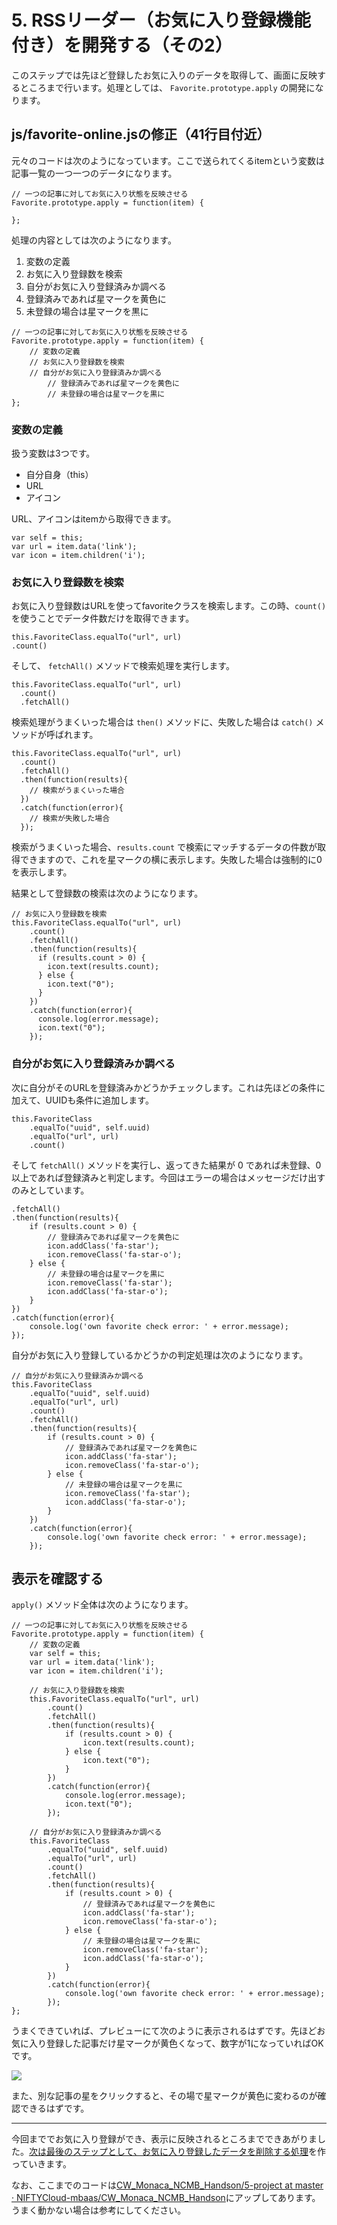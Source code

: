 # 5. RSSリーダー（お気に入り登録機能付き）を開発する（その2）

このステップでは先ほど登録したお気に入りのデータを取得して、画面に反映するところまで行います。処理としては、 `Favorite.prototype.apply` の開発になります。

## js/favorite-online.jsの修正（41行目付近）

元々のコードは次のようになっています。ここで送られてくるitemという変数は記事一覧の一つ一つのデータになります。

```
// 一つの記事に対してお気に入り状態を反映させる
Favorite.prototype.apply = function(item) {
    
};
```

処理の内容としては次のようになります。

1. 変数の定義
1. お気に入り登録数を検索
1. 自分がお気に入り登録済みか調べる
  1. 登録済みであれば星マークを黄色に
  1. 未登録の場合は星マークを黒に

```
// 一つの記事に対してお気に入り状態を反映させる
Favorite.prototype.apply = function(item) {
    // 変数の定義
    // お気に入り登録数を検索
    // 自分がお気に入り登録済みか調べる
        // 登録済みであれば星マークを黄色に
        // 未登録の場合は星マークを黒に
};
```

### 変数の定義

扱う変数は3つです。

- 自分自身（this）
- URL
- アイコン

URL、アイコンはitemから取得できます。

```
var self = this;
var url = item.data('link');
var icon = item.children('i');
```

### お気に入り登録数を検索

お気に入り登録数はURLを使ってfavoriteクラスを検索します。この時、`count()`を使うことでデータ件数だけを取得できます。

```
this.FavoriteClass.equalTo("url", url)
.count()
```

そして、 `fetchAll()` メソッドで検索処理を実行します。

```
this.FavoriteClass.equalTo("url", url)
  .count()
  .fetchAll()
```

検索処理がうまくいった場合は `then()` メソッドに、失敗した場合は `catch()` メソッドが呼ばれます。

```
this.FavoriteClass.equalTo("url", url)
  .count()
  .fetchAll()
  .then(function(results){
    // 検索がうまくいった場合
  })
  .catch(function(error){
    // 検索が失敗した場合
  });
```

検索がうまくいった場合、`results.count` で検索にマッチするデータの件数が取得できますので、これを星マークの横に表示します。失敗した場合は強制的に0を表示します。

結果として登録数の検索は次のようになります。

```
// お気に入り登録数を検索
this.FavoriteClass.equalTo("url", url)
    .count()
    .fetchAll()
    .then(function(results){
      if (results.count > 0) {
        icon.text(results.count);
      } else {
        icon.text("0");
      }
    })
    .catch(function(error){
      console.log(error.message);
      icon.text("0");
    });
```

### 自分がお気に入り登録済みか調べる

次に自分がそのURLを登録済みかどうかチェックします。これは先ほどの条件に加えて、UUIDも条件に追加します。

```
this.FavoriteClass
    .equalTo("uuid", self.uuid)
    .equalTo("url", url)
    .count()
```

そして `fetchAll()` メソッドを実行し、返ってきた結果が 0 であれば未登録、0以上であれば登録済みと判定します。今回はエラーの場合はメッセージだけ出すのみとしています。

```
.fetchAll()
.then(function(results){
    if (results.count > 0) {
        // 登録済みであれば星マークを黄色に
        icon.addClass('fa-star');
        icon.removeClass('fa-star-o');
    } else {
        // 未登録の場合は星マークを黒に
        icon.removeClass('fa-star');
        icon.addClass('fa-star-o');
    }
})
.catch(function(error){
    console.log('own favorite check error: ' + error.message);
});
```

自分がお気に入り登録しているかどうかの判定処理は次のようになります。

```
// 自分がお気に入り登録済みか調べる
this.FavoriteClass
    .equalTo("uuid", self.uuid)
    .equalTo("url", url)
    .count()
    .fetchAll()
    .then(function(results){
        if (results.count > 0) {
            // 登録済みであれば星マークを黄色に
            icon.addClass('fa-star');
            icon.removeClass('fa-star-o');
        } else {
            // 未登録の場合は星マークを黒に
            icon.removeClass('fa-star');
            icon.addClass('fa-star-o');
        }
    })
    .catch(function(error){
        console.log('own favorite check error: ' + error.message);
    });
```

## 表示を確認する

`apply()` メソッド全体は次のようになります。

```
// 一つの記事に対してお気に入り状態を反映させる
Favorite.prototype.apply = function(item) {
    // 変数の定義
    var self = this;
    var url = item.data('link');
    var icon = item.children('i');
    
    // お気に入り登録数を検索
    this.FavoriteClass.equalTo("url", url)
        .count()
        .fetchAll()
        .then(function(results){
            if (results.count > 0) {
                icon.text(results.count);
            } else {
                icon.text("0");
            }
        })
        .catch(function(error){
            console.log(error.message);
            icon.text("0");
        });

    // 自分がお気に入り登録済みか調べる
    this.FavoriteClass
        .equalTo("uuid", self.uuid)
        .equalTo("url", url)
        .count()
        .fetchAll()
        .then(function(results){
            if (results.count > 0) {
                // 登録済みであれば星マークを黄色に
                icon.addClass('fa-star');
                icon.removeClass('fa-star-o');
            } else {
                // 未登録の場合は星マークを黒に
                icon.removeClass('fa-star');
                icon.addClass('fa-star-o');
            }
        })
        .catch(function(error){
            console.log('own favorite check error: ' + error.message);
        });
};
```

うまくできていれば、プレビューにて次のように表示されるはずです。先ほどお気に入り登録した記事だけ星マークが黄色くなって、数字が1になっていればOKです。

![](images/5/5-1.png)

また、別な記事の星をクリックすると、その場で星マークが黄色に変わるのが確認できるはずです。

----

今回まででお気に入り登録ができ、表示に反映されるところまでできあがりました。[次は最後のステップとして、お気に入り登録したデータを削除する処理](./6.md)を作っていきます。

なお、ここまでのコードは[CW_Monaca_NCMB_Handson/5-project at master · NIFTYCloud-mbaas/CW_Monaca_NCMB_Handson](https://github.com/NIFTYCloud-mbaas/CW_Monaca_NCMB_Handson/tree/master/5-project)にアップしてあります。うまく動かない場合は参考にしてください。
